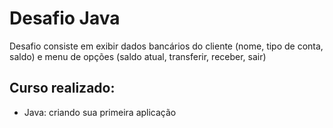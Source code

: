 # Desafio Java
Desafio consiste em exibir dados bancários do cliente (nome, tipo de conta, saldo) e menu de opções (saldo atual, transferir, receber, sair)

## Curso realizado:
* Java: criando sua primeira aplicação
